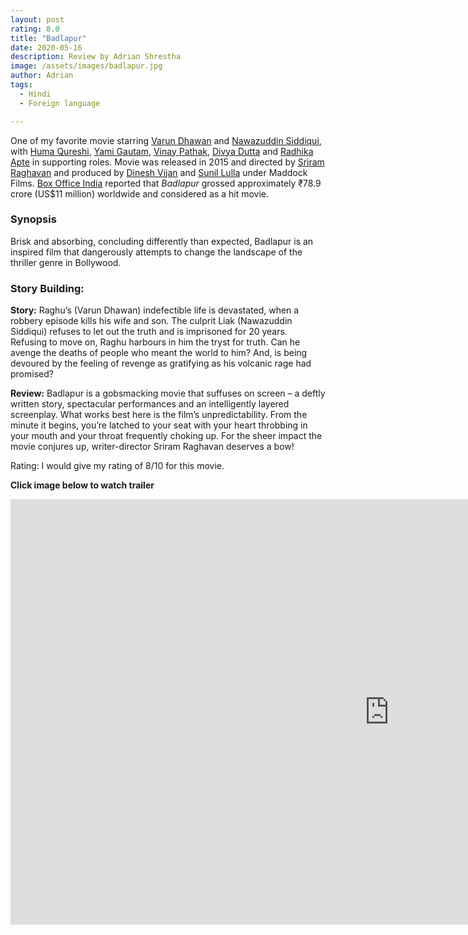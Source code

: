 ```yaml
---
layout: post
rating: 8.0
title: "Badlapur"
date: 2020-05-16
description: Review by Adrian Shrestha	
image: /assets/images/badlapur.jpg
author: Adrian
tags:
  - Hindi
  - Foreign language

---
```


One of my favorite movie starring [Varun Dhawan](https://en.wikipedia.org/wiki/Varun_Dhawan) and [Nawazuddin Siddiqui](https://en.wikipedia.org/wiki/Nawazuddin_Siddiqui), with [Huma Qureshi](https://en.wikipedia.org/wiki/Huma_Qureshi_(actress)), [Yami Gautam](https://en.wikipedia.org/wiki/Yami_Gautam), [Vinay Pathak](https://en.wikipedia.org/wiki/Vinay_Pathak), [Divya Dutta](https://en.wikipedia.org/wiki/Divya_Dutta) and [Radhika Apte](https://en.wikipedia.org/wiki/Radhika_Apte) in supporting roles. Movie was released in 2015 and directed by [Sriram Raghavan](https://en.wikipedia.org/wiki/Sriram_Raghavan) and produced by [Dinesh Vijan](https://en.wikipedia.org/wiki/Dinesh_Vijan) and [Sunil Lulla](https://en.wikipedia.org/wiki/Sunil_Lulla) under Maddock Films. [Box Office India](https://en.wikipedia.org/wiki/Box_Office_India) reported that *Badlapur* grossed approximately ₹78.9 crore (US$11 million) worldwide and considered as a hit movie. 

### Synopsis

Brisk and absorbing, concluding differently than expected, Badlapur is an inspired film that dangerously attempts to change the landscape of the thriller genre in Bollywood.

### Story Building:

**Story:** Raghu’s (Varun Dhawan) indefectible life is devastated, when a robbery episode kills his wife and son. The culprit Liak (Nawazuddin Siddiqui) refuses to let out the truth and is imprisoned for 20 years. Refusing to move on, Raghu harbours in him the tryst for truth. Can he avenge the deaths of people who meant the world to him? And, is being devoured by the feeling of revenge as gratifying as his volcanic rage had promised?

**Review:** Badlapur is a gobsmacking movie that suffuses on screen – a deftly written story, spectacular performances and an intelligently layered screenplay. What works best here is the film’s unpredictability. From the minute it begins, you’re latched to your seat with your heart throbbing in your mouth and your throat frequently choking up. For the sheer impact the movie conjures up, writer-director Sriram Raghavan deserves a bow!

Rating: I would give my rating of 8/10 for this movie.  

****Click image below to watch trailer****

<iframe width="1211" height="681" src="https://www.youtube.com/embed/9KEoZanqlOE" frameborder="0" allow="accelerometer; autoplay; encrypted-media; gyroscope; picture-in-picture" allowfullscreen></iframe>







<div align="center">

